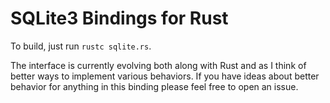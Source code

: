# SQLite3 Bindings for Rust

To build, just run `rustc sqlite.rs`.

The interface is currently evolving both along with Rust and as I think of
better ways to implement various behaviors. If you have ideas about better
behavior for anything in this binding please feel free to open an issue.
